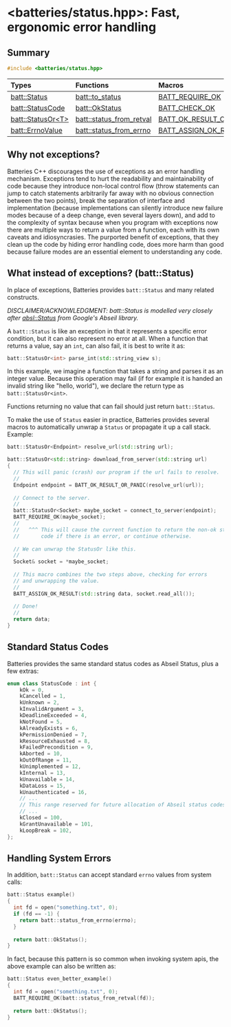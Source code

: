 # &lt;batteries/status.hpp&gt;: Fast, ergonomic error handling

## Summary

```c++
#include <batteries/status.hpp>
```

| Types | Functions | Macros |
| :---- | :-------- | :----- |
| [batt::Status](#battstatus) | [batt::to_status](#battto_status) | [BATT_REQUIRE_OK](#batt_require_ok) |
| [batt::StatusCode](#battstatuscode) | [batt::OkStatus](#battokstatus) | [BATT_CHECK_OK](#batt_check_ok) |
| [batt::StatusOr&lt;T&gt;](#battstatusort) | [batt::status_from_retval](#battstatus_from_retval) | [BATT_OK_RESULT_OR_PANIC](#batt_ok_result_or_panic) |
| [batt::ErrnoValue](#batterrnovalue) | [batt::status_from_errno](#battstatus_from_errno) | [BATT_ASSIGN_OK_RESULT](#batt_assign_ok_result) |


## Why not exceptions?

Batteries C++ discourages the use of exceptions as an error handling mechanism.  Exceptions tend to hurt the readability and maintainability of code because they introduce non-local control flow (throw statements can jump to catch statements arbitrarily far away with no obvious connection between the two points), break the separation of interface and implementation (because implementations can silently introduce new failure modes because of a deep change, even several layers down), and add to the complexity of syntax because when you program with exceptions now there are multiple ways to return a value from a function, each with its own caveats and idiosyncrasies.  The purported benefit of exceptions, that they clean up the code by hiding error handling code, does more harm than good because failure modes are an essential element to understanding any code.

## What instead of exceptions? (batt::Status)

In place of exceptions, Batteries provides `batt::Status` and many related constructs.

_DISCLAIMER/ACKNOWLEDGMENT: batt::Status is modelled very closely after [absl::Status](https://abseil.io/docs/cpp/guides/status) from Google's Abseil library._

A `batt::Status` is like an exception in that it represents a specific error condition, but it can also represent no error at all.  When a function that returns a value, say an `int`, can also fail, it is best to write it as:

```c++
batt::StatusOr<int> parse_int(std::string_view s);
```

In this example, we imagine a function that takes a string and parses it as an integer value.  Because this operation may fail (if for example it is handed an invalid string like "hello, world"), we declare the return type as `batt::StatusOr<int>`.

Functions returning no value that can fail should just return `batt::Status`.

To make the use of `Status` easier in practice, Batteries provides several macros to automatically unwrap a `Status` or propagate it up a call stack.  Example:

```c++
batt::StatusOr<Endpoint> resolve_url(std::string url);

batt::StatusOr<std::string> download_from_server(std::string url)
{
  // This will panic (crash) our program if the url fails to resolve.
  //
  Endpoint endpoint = BATT_OK_RESULT_OR_PANIC(resolve_url(url));
  
  // Connect to the server.
  //
  batt::StatusOr<Socket> maybe_socket = connect_to_server(endpoint);
  BATT_REQUIRE_OK(maybe_socket);
  //
  //   ^^^ This will cause the current function to return the non-ok status 
  //       code if there is an error, or continue otherwise.
  
  // We can unwrap the StatusOr like this.
  //
  Socket& socket = *maybe_socket;
  
  // This macro combines the two steps above, checking for errors 
  // and unwrapping the value.
  //
  BATT_ASSIGN_OK_RESULT(std::string data, socket.read_all());
  
  // Done!
  //
  return data;
}
```

## Standard Status Codes

Batteries provides the same standard status codes as Abseil Status, plus a few extras:

```c++
enum class StatusCode : int {
    kOk = 0,
    kCancelled = 1,
    kUnknown = 2,
    kInvalidArgument = 3,
    kDeadlineExceeded = 4,
    kNotFound = 5,
    kAlreadyExists = 6,
    kPermissionDenied = 7,
    kResourceExhausted = 8,
    kFailedPrecondition = 9,
    kAborted = 10,
    kOutOfRange = 11,
    kUnimplemented = 12,
    kInternal = 13,
    kUnavailable = 14,
    kDataLoss = 15,
    kUnauthenticated = 16,
    // ...
    // This range reserved for future allocation of Abseil status codes.
    // ...
    kClosed = 100,
    kGrantUnavailable = 101,
    kLoopBreak = 102,
};
```

## Handling System Errors

In addition, `batt::Status` can accept standard `errno` values from system calls:

```c++
batt::Status example() 
{
  int fd = open("something.txt", 0);
  if (fd == -1) {
    return batt::status_from_errno(errno);
  }
  
  return batt::OkStatus();
}
```

In fact, because this pattern is so common when invoking system apis, the above example can also be written as:

```c++
batt::Status even_better_example() 
{
  int fd = open("something.txt", 0);
  BATT_REQUIRE_OK(batt::status_from_retval(fd));
  
  return batt::OkStatus();
}
```
